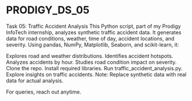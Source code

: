 # PRODIGY_DS_05
Task 05: Traffic Accident Analysis
This Python script, part of my Prodigy InfoTech internship, analyzes synthetic traffic accident data. It generates data for road conditions, weather, time of day, accident locations, and severity. Using pandas, NumPy, Matplotlib, Seaborn, and scikit-learn, it:

Explores road and weather distributions.
Identifies accident hotspots.
Analyzes accidents by hour.
Studies road condition impact on severity.
Clone the repo.
Install required libraries.
Run traffic_accident_analysis.py.
Explore insights on traffic accidents.
Note: Replace synthetic data with real data for actual analysis.

For queries, reach out anytime.






